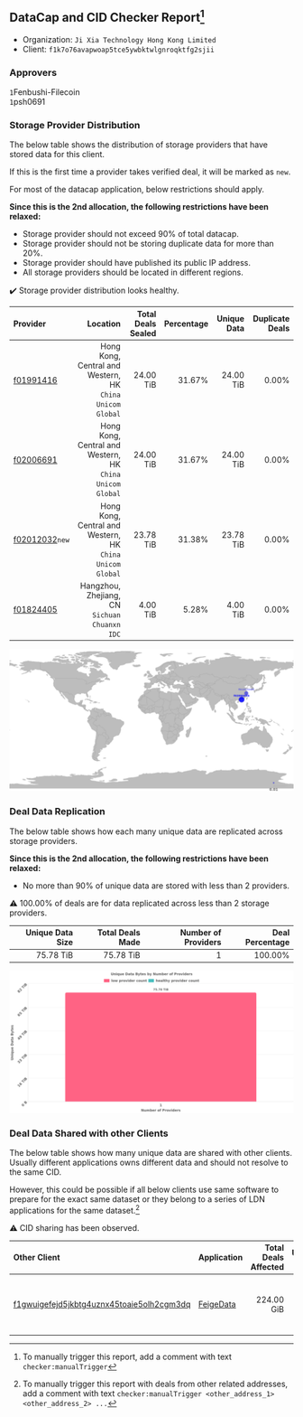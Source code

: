 ## DataCap and CID Checker Report[^1]
 - Organization: `Ji Xia Technology Hong Kong Limited`
 - Client: `f1k7o76avapwoap5tce5ywbktwlgnroqktfg2sjii`
### Approvers
`1`Fenbushi-Filecoin<br/>`1`psh0691

### Storage Provider Distribution
The below table shows the distribution of storage providers that have stored data for this client.

If this is the first time a provider takes verified deal, it will be marked as `new`.

For most of the datacap application, below restrictions should apply.

**Since this is the 2nd allocation, the following restrictions have been relaxed:**
 - Storage provider should not exceed 90% of total datacap.
 - Storage provider should not be storing duplicate data for more than 20%.
 - Storage provider should have published its public IP address.
 - All storage providers should be located in different regions.

✔️ Storage provider distribution looks healthy.

| Provider                                                    |                                                     Location | Total Deals Sealed | Percentage | Unique Data | Duplicate Deals |
| :---------------------------------------------------------- | -----------------------------------------------------------: | -----------------: | ---------: | ----------: | --------------: |
| [f01991416](https://filfox.info/en/address/f01991416)       | Hong Kong, Central and Western, HK<br/>`China Unicom Global` |          24.00 TiB |     31.67% |   24.00 TiB |           0.00% |
| [f02006691](https://filfox.info/en/address/f02006691)       | Hong Kong, Central and Western, HK<br/>`China Unicom Global` |          24.00 TiB |     31.67% |   24.00 TiB |           0.00% |
| [f02012032](https://filfox.info/en/address/f02012032)`new`  | Hong Kong, Central and Western, HK<br/>`China Unicom Global` |          23.78 TiB |     31.38% |   23.78 TiB |           0.00% |
| [f01824405](https://filfox.info/en/address/f01824405)       |             Hangzhou, Zhejiang, CN<br/>`Sichuan Chuanxn IDC` |           4.00 TiB |      5.28% |    4.00 TiB |           0.00% |

![Provider Distribution](https://raw.githubusercontent.com/data-preservation-programs/filplus-checker-assets/main/filecoin-project/filecoin-plus-large-datasets/issues/1127/1676358099161.png)
### Deal Data Replication
The below table shows how each many unique data are replicated across storage providers.

**Since this is the 2nd allocation, the following restrictions have been relaxed:**
- No more than 90% of unique data are stored with less than 2 providers.

⚠️ 100.00% of deals are for data replicated across less than 2 storage providers.

| Unique Data Size | Total Deals Made | Number of Providers | Deal Percentage |
| ---------------: | ---------------: | ------------------: | --------------: |
|        75.78 TiB |        75.78 TiB |                   1 |         100.00% |

![Replication Distribution](https://raw.githubusercontent.com/data-preservation-programs/filplus-checker-assets/main/filecoin-project/filecoin-plus-large-datasets/issues/1127/1676358100252.png)
### Deal Data Shared with other Clients
The below table shows how many unique data are shared with other clients.
Usually different applications owns different data and should not resolve to the same CID.

However, this could be possible if all below clients use same software to prepare for the exact same dataset or they belong to a series of LDN applications for the same dataset.[^3]

⚠️ CID sharing has been observed.

| Other Client                                                                                                          | Application                                                                              | Total Deals Affected | Unique CIDs | Approvers                                                                 |
| :-------------------------------------------------------------------------------------------------------------------- | :--------------------------------------------------------------------------------------- | -------------------: | ----------: | :------------------------------------------------------------------------ |
| [f1gwuigefejd5jkbtg4uznx45toaie5olh2cgm3dq](https://filfox.info/en/address/f1gwuigefejd5jkbtg4uznx45toaie5olh2cgm3dq) | [FeigeData](https://github.com/filecoin-project/filecoin-plus-large-datasets/issues/653) |           224.00 GiB |           7 | `1`Fenbushi-Filecoin<br/>`1`kernelogic<br/>`1`liyunzhi-666<br/>`1`psh0691 |

[^1]: To manually trigger this report, add a comment with text `checker:manualTrigger`

[^2]: Deals from those addresses are combined into this report as they are specified with `checker:manualTrigger`

[^3]: To manually trigger this report with deals from other related addresses, add a comment with text `checker:manualTrigger <other_address_1> <other_address_2> ...`
